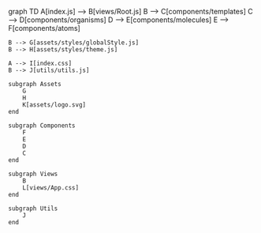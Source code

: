 graph TD
    A[index.js] --> B[views/Root.js]
    B --> C[components/templates]
    C --> D[components/organisms]
    D --> E[components/molecules]
    E --> F[components/atoms]
    
    B --> G[assets/styles/globalStyle.js]
    B --> H[assets/styles/theme.js]
    
    A --> I[index.css]
    B --> J[utils/utils.js]

    subgraph Assets
        G
        H
        K[assets/logo.svg]
    end

    subgraph Components
        F
        E
        D
        C
    end

    subgraph Views
        B
        L[views/App.css]
    end

    subgraph Utils
        J
    end
